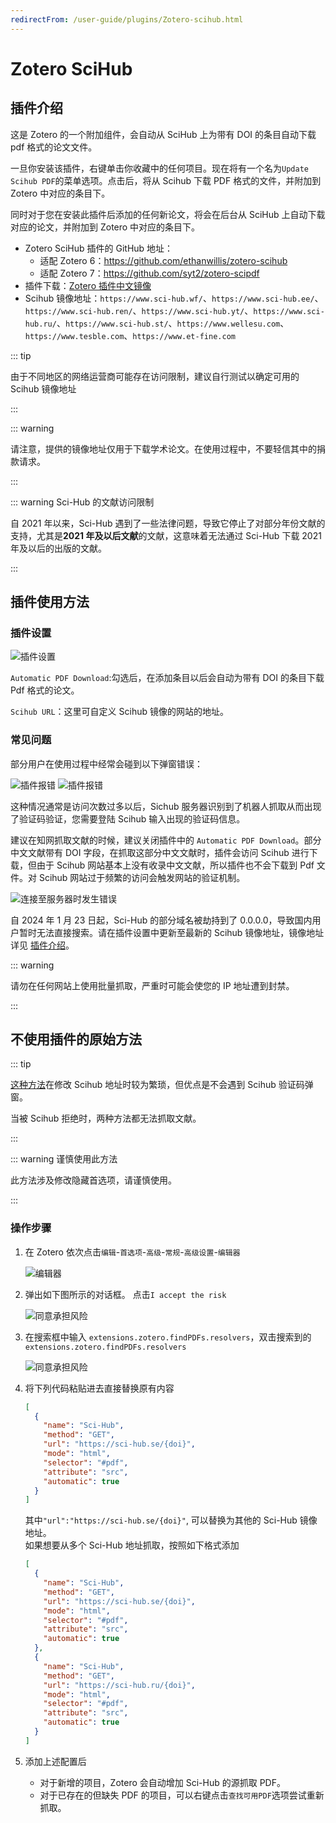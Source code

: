 ```yaml
---
redirectFrom: /user-guide/plugins/Zotero-scihub.html
---
```


# Zotero SciHub

## 插件介绍

这是 Zotero 的一个附加组件，会自动从 SciHub 上为带有 DOI 的条目自动下载 pdf 格式的论文文件。

一旦你安装该插件，右键单击你收藏中的任何项目。现在将有一个名为`Update Scihub PDF`的菜单选项。点击后，将从 Scihub 下载 PDF 格式的文件，并附加到 Zotero 中对应的条目下。

同时对于您在安装此插件后添加的任何新论文，将会在后台从 SciHub 上自动下载对应的论文，并附加到 Zotero 中对应的条目下。

- Zotero SciHub 插件的 GitHub 地址：
  - 适配 Zotero 6：<https://github.com/ethanwillis/zotero-scihub>
  - 适配 Zotero 7：<https://github.com/syt2/zotero-scipdf>
- 插件下载：[Zotero 插件中文镜像](https://plugins.zotero-chinese.com/#/)
- Scihub 镜像地址：`https://www.sci-hub.wf/`、`https://www.sci-hub.ee/`、`https://www.sci-hub.ren/`、`https://www.sci-hub.yt/`、`https://www.sci-hub.ru/`、`https://www.sci-hub.st/`、`https://www.wellesu.com`、`https://www.tesble.com`、`https://www.et-fine.com`

::: tip

由于不同地区的网络运营商可能存在访问限制，建议自行测试以确定可用的 Scihub 镜像地址

:::

::: warning

请注意，提供的镜像地址仅用于下载学术论文。在使用过程中，不要轻信其中的捐款请求。

:::

::: warning Sci-Hub 的文献访问限制

自 2021 年以来，Sci-Hub 遇到了一些法律问题，导致它停止了对部分年份文献的支持，尤其是**2021 年及以后文献**的文献，这意味着无法通过 Sci-Hub 下载 2021 年及以后的出版的文献。

:::

## 插件使用方法

### 插件设置

![插件设置](../../assets/images/image-zotero-scihub.png)

`Automatic PDF Download`:勾选后，在添加条目以后会自动为带有 DOI 的条目下载 Pdf 格式的论文。

`Scihub URL`：这里可自定义 Scihub 镜像的网站的地址。

### 常见问题

部分用户在使用过程中经常会碰到以下弹窗错误：

![插件报错](../../assets/images/image-scihub报错.png)
![插件报错](../../assets/images/image-scihub报错_1.png)

这种情况通常是访问次数过多以后，Sichub 服务器识别到了机器人抓取从而出现了验证码验证，您需要登陆 Scihub 输入出现的验证码信息。

建议在知网抓取文献的时候，建议关闭插件中的 `Automatic PDF Download`。部分中文文献带有 DOI 字段，在抓取这部分中文文献时，插件会访问 Scihub 进行下载，但由于 Scihub 网站基本上没有收录中文文献，所以插件也不会下载到 Pdf 文件。对 Scihub 网站过于频繁的访问会触发网站的验证机制。

![连接至服务器时发生错误](../../assets/images/image-scihub报错_2.png)

自 2024 年 1 月 23 日起，Sci-Hub 的部分域名被劫持到了 0.0.0.0，导致国内用户暂时无法直接搜索。请在插件设置中更新至最新的 Scihub 镜像地址，镜像地址详见 [插件介绍](#插件介绍)。

::: warning

请勿在任何网站上使用批量抓取，严重时可能会使您的 IP 地址遭到封禁。

:::

## 不使用插件的原始方法

::: tip

[这种方法](https://www.zotero.org/support/kb/custom_pdf_resolvers)在修改 Scihub 地址时较为繁琐，但优点是不会遇到 Scihub 验证码弹窗。

当被 Scihub 拒绝时，两种方法都无法抓取文献。

:::

::: warning 谨慎使用此方法

此方法涉及修改隐藏首选项，请谨慎使用。

:::

### 操作步骤

1. 在 Zotero 依次点击`编辑`-`首选项`-`高级`-`常规`-`高级设置`-`编辑器`

   ![编辑器](../../assets/images/image-zotero-编辑器.png)

2. 弹出如下图所示的对话框。 点击`I accept the risk`

   ![同意承担风险](../../assets/images/image-zotero-我同意承担风险.png)

3. 在搜索框中输入 `extensions.zotero.findPDFs.resolvers`，双击搜索到的 `extensions.zotero.findPDFs.resolvers`

   ![同意承担风险](../../assets/images/image-zotero-findPDFs_resolvers.png)

4. 将下列代码粘贴进去直接替换原有内容

   ```json
   [
     {
       "name": "Sci-Hub",
       "method": "GET",
       "url": "https://sci-hub.se/{doi}",
       "mode": "html",
       "selector": "#pdf",
       "attribute": "src",
       "automatic": true
     }
   ]
   ```

   其中`"url":"https://sci-hub.se/{doi}"`, 可以替换为其他的 Sci-Hub 镜像地址。  
   如果想要从多个 Sci-Hub 地址抓取，按照如下格式添加

   ```json
   [
     {
       "name": "Sci-Hub",
       "method": "GET",
       "url": "https://sci-hub.se/{doi}",
       "mode": "html",
       "selector": "#pdf",
       "attribute": "src",
       "automatic": true
     },
     {
       "name": "Sci-Hub",
       "method": "GET",
       "url": "https://sci-hub.ru/{doi}",
       "mode": "html",
       "selector": "#pdf",
       "attribute": "src",
       "automatic": true
     }
   ]
   ```

5. 添加上述配置后
   - 对于新增的项目，Zotero 会自动增加 Sci-Hub 的源抓取 PDF。
   - 对于已存在的但缺失 PDF 的项目，可以右键点击`查找可用PDF`选项尝试重新抓取。

